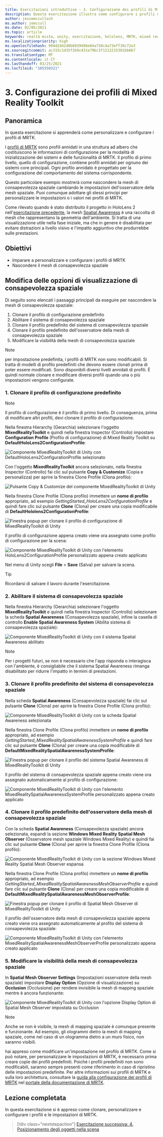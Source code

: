 ```yaml
---
title: Esercitazioni introduttive - 3. Configurazione dei profili di Mixed Reality Toolkit
description: Questa esercitazione illustra come configurare i profili di Mixed Reality Toolkit (MRTK).
author: jessemcculloch
ms.author: jemccull
ms.date: 02/05/2021
ms.topic: article
keywords: realtà mista, unity, esercitazione, hololens, MRTK, mixed reality toolkit, UWP, consapevolezza spaziale
ms.localizationpriority: high
ms.openlocfilehash: 994d2d42d8b6939496e84a730c4a73eff39c72e3
ms.sourcegitcommit: ac315c1d35f2b9c431e79bc3f1212215301bb867
ms.translationtype: MT
ms.contentlocale: it-IT
ms.lasthandoff: 03/25/2021
ms.locfileid: "105550321"
---
```

# <a name="3-configuring-the-mrtk-profiles"></a>3. Configurazione dei profili di Mixed Reality Toolkit

## <a name="overview"></a>Panoramica

In questa esercitazione si apprenderà come personalizzare e configurare i profili di MRTK.

I <a href="/windows/mixed-reality/mrtk-docs/features/profiles/profiles.md" target="_blank">profili di MRTK</a> sono profili annidati in una struttura ad albero che costituiscono le informazioni di configurazione per la modalità di inizializzazione dei sistemi e delle funzionalità di MRTK. Il profilo di primo livello, quello di configurazione, contiene profili annidati per ognuno dei sistemi core principali. Ogni profilo annidato è progettato per la configurazione del comportamento del sistema corrispondente.

Questo particolare esempio mostrerà come nascondere la mesh di consapevolezza spaziale cambiando le impostazioni dell'osservatore della mesh spaziale. Puoi comunque adottare gli stessi principi per personalizzare le impostazioni o i valori nei profili di MRTK.

Come rilevato quando è stato distribuito il progetto in HoloLens 2 nell'[esercitazione precedente](mr-learning-base-02.md#congratulations), la mesh <a href="/windows/mixed-reality/mrtk-docs/features/spatial-awareness/spatial-awareness-getting-started.md" target="_blank">Spatial Awareness</a> è una raccolta di mesh che rappresentano la geometria dell'ambiente. Si tratta di una visualizzazione utile nella fase iniziale, ma che in genere è disabilitata per evitare distrazioni a livello visivo e l'impatto aggiuntivo che produrrebbe sulle prestazioni.

## <a name="objectives"></a>Obiettivi

* Imparare a personalizzare e configurare i profili di MRTK
* Nascondere il mesh di consapevolezza spaziale

## <a name="changing-the-spatial-awareness-display-option"></a>Modifica delle opzioni di visualizzazione di consapevolezza spaziale

Di seguito sono elencati i passaggi principali da eseguire per nascondere la mesh di consapevolezza spaziale:

1. Clonare il profilo di configurazione predefinito
2. Abilitare il sistema di consapevolezza spaziale
3. Clonare il profilo predefinito del sistema di consapevolezza spaziale
4. Clonare il profilo predefinito dell'osservatore della mesh di consapevolezza spaziale
5. Modificare la visibilità della mesh di consapevolezza spaziale

> [!NOTE]
> per impostazione predefinita, i profili di MRTK non sono modificabili. Si tratta di modelli di profilo predefiniti che devono essere clonati prima di poter essere modificati. Sono disponibili diversi livelli annidati di profili. È quindi normale clonare e modificare diversi profili quando una o più impostazioni vengono configurate.

### <a name="1-clone-the-default-configuration-profile"></a>1. Clonare il profilo di configurazione predefinito

> [!NOTE]
> Il profilo di configurazione è il profilo di primo livello. Di conseguenza, prima di modificare altri profili, devi clonare il profilo di configurazione.

Nella finestra Hierarchy (Gerarchia) selezionare l'oggetto **MixedRealityToolkit** e quindi nella finestra Inspector (Controllo) impostare **Configuration Profile** (Profilo di configurazione) di Mixed Reality Toolkit su **DefaultHoloLens2ConfigurationProfile**:

![Componente MixedRealityToolkit di Unity con DefaultHoloLens2ConfigurationProfile selezionato](images/mr-learning-base/base-03-section1-step1-1.png)

Con l'oggetto **MixedRealityToolkit** ancora selezionato, nella finestra Inspector (Controllo) fai clic sul pulsante **Copy & Customize** (Copia e personalizza) per aprire la finestra Clone Profile (Clona profilo):

![Pulsante Copy & Customize del componente MixedRealityToolkit di Unity](images/mr-learning-base/base-03-section1-step1-2.png)

Nella finestra Clone Profile (Clona profilo) immettere un **nome di profilo** appropriato, ad esempio _GettingStarted_HoloLens2ConfigurationProfile_ e quindi fare clic sul pulsante **Clone** (Clona) per creare una copia modificabile di **DefaultHololens2ConfigurationProfile**:

![Finestra popup per clonare il profilo di configurazione di MixedRealityToolkit di Unity](images/mr-learning-base/base-03-section1-step1-3.png)

Il profilo di configurazione appena creato viene ora assegnato come profilo di configurazione per la scena:

![Componente MixedRealityToolkit di Unity con l'elemento HoloLens2ConfigurationProfile personalizzato appena creato applicato](images/mr-learning-base/base-03-section1-step1-4.png)

Nel menu di Unity scegli **File** > **Save** (Salva) per salvare la scena.

> [!TIP]
> Ricordarsi di salvare il lavoro durante l'esercitazione.

### <a name="2-enable-the-spatial-awareness-system"></a>2. Abilitare il sistema di consapevolezza spaziale

Nella finestra Hierarchy (Gerarchia) selezionare l'oggetto **MixedRealityToolkit** e quindi nella finestra Inspector (Controllo) selezionare la scheda **Spatial Awareness** (Consapevolezza spaziale), infine la casella di controllo **Enable Spatial Awareness System** (Abilita sistema di consapevolezza spaziale):

![Componente MixedRealityToolkit di Unity con il sistema Spatial Awareness abilitato](images/mr-learning-base/base-03-section1-step2-1.png)

> [!NOTE]
> Per i progetti futuri, se non è necessario che l'app risponda o interagisca con l'ambiente, è consigliabile che il sistema Spatial Awareness rimanga disabilitato per ridurre l'impatto in termini di prestazioni.

### <a name="3-clone-the-default-spatial-awareness-system-profile"></a>3. Clonare il profilo predefinito del sistema di consapevolezza spaziale

Nella scheda **Spatial Awareness** (Consapevolezza spaziale) fai clic sul pulsante **Clone** (Clona) per aprire la finestra Clone Profile (Clona profilo):

![Componente MixedRealityToolkit di Unity con la scheda Spatial Awareness selezionata](images/mr-learning-base/base-03-section1-step3-1.png)

Nella finestra Clone Profile (Clona profilo) immettere un **nome di profilo** appropriato, ad esempio _GettingStarted_MixedRealitySpatialAwarenessSystemProfile_ e quindi fare clic sul pulsante **Clone** (Clona) per creare una copia modificabile di **DefaultMixedRealitySpatialAwarenessSystemProfile**:

![Finestra popup per clonare il profilo del sistema Spatial Awareness di MixedRealityToolkit di Unity](images/mr-learning-base/base-03-section1-step3-2.png)

Il profilo del sistema di consapevolezza spaziale appena creato viene ora assegnato automaticamente al profilo di configurazione:

![Componente MixedRealityToolkit di Unity con l'elemento MixedRealitySpatialAwarenessSystemProfile personalizzato appena creato applicato](images/mr-learning-base/base-03-section1-step3-3.png)

### <a name="4-clone-the-default-spatial-awareness-mesh-observer-profile"></a>4. Clonare il profilo predefinito dell'osservatore della mesh di consapevolezza spaziale

Con la scheda **Spatial Awareness** (Consapevolezza spaziale) ancora selezionata, espandi la sezione **Windows Mixed Reality Spatial Mesh Observer** (Osservatore mesh spaziale Windows Mixed Reality) e quindi fai clic sul pulsante **Clone** (Clona) per aprire la finestra Clone Profile (Clona profilo):

![Componente MixedRealityToolkit di Unity con la sezione Windows Mixed Reality Spatial Mesh Observer espansa](images/mr-learning-base/base-03-section1-step4-1.png)

Nella finestra Clone Profile (Clona profilo) immettere un **nome di profilo** appropriato, ad esempio _GettingStarted_MixedRealitySpatialAwarenessMeshObserverProfile_ e quindi fare clic sul pulsante **Clone** (Clona) per creare una copia modificabile di **DefaultMixedRealitySpatialAwarenessMeshObserverProfile**:

![Finestra popup per clonare il profilo di Spatial Mesh Observer di MixedRealityToolkit di Unity](images/mr-learning-base/base-03-section1-step4-2.png)

Il profilo dell'osservatore della mesh di consapevolezza spaziale appena creato viene ora assegnato automaticamente al profilo del sistema di consapevolezza spaziale:

![Componente MixedRealityToolkit di Unity con l'elemento MixedRealitySpatialAwarenessMeshObserverProfile personalizzato appena creato applicato](images/mr-learning-base/base-03-section1-step4-3.png)

### <a name="5-change-the-visibility-of-the-spatial-awareness-mesh"></a>5. Modificare la visibilità della mesh di consapevolezza spaziale

In **Spatial Mesh Observer Settings** (Impostazioni osservatore della mesh spaziale) impostare **Display Option** (Opzione di visualizzazione) su **Occlusion** (Occlusione) per rendere invisibile la mesh di mapping spaziale mentre è ancora funzionante:

![Componente MixedRealityToolkit di Unity con l'opzione Display Option di Spatial Mesh Observer impostata su Occlusion](images/mr-learning-base/base-03-section1-step5-1.png)

> [!NOTE]
> Anche se non è visibile, la mesh di mapping spaziale è comunque presente e funzionante. Ad esempio, gli ologrammi dietro la mesh di mapping spaziale, come nel caso di un ologramma dietro a un muro fisico, non saranno visibili.

hai appreso come modificare un'impostazione nel profilo di MRTK. Come si può notare, per personalizzare le impostazioni di MRTK, è necessario prima creare copie dei profili predefiniti. Poiché i profili predefiniti non sono modificabili, saranno sempre presenti come riferimento in caso di ripristino delle impostazioni predefinite. Per altre informazioni sui profili di MRTK e sulla loro architettura, consultare la [guida alla configurazione dei profili di MRTK](https://docs.microsoft.com/windows/mixed-reality/mrtk-docs/configuration/mixed-reality-configuration-guide.md) nel [portale della documentazione di MRTK](https://docs.microsoft.com/windows/mixed-reality/mrtk-docs).

## <a name="congratulations"></a>Lezione completata

In questa esercitazione si è appreso come clonare, personalizzare e configurare i profili e le impostazioni di MRTK.

> [!div class="nextstepaction"]
> [Esercitazione successiva: 4. Posizionamento degli oggetti nella scena](mr-learning-base-04.md)